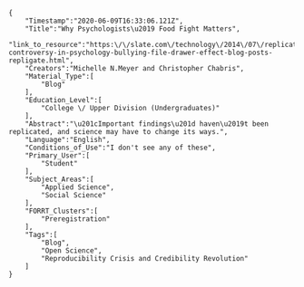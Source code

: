 
    {
        "Timestamp":"2020-06-09T16:33:06.121Z",
        "Title":"Why Psychologists\u2019 Food Fight Matters",
        "link_to_resource":"https:\/\/slate.com\/technology\/2014\/07\/replication-controversy-in-psychology-bullying-file-drawer-effect-blog-posts-repligate.html",
        "Creators":"Michelle N.Meyer and Christopher Chabris",
        "Material_Type":[
            "Blog"
        ],
        "Education_Level":[
            "College \/ Upper Division (Undergraduates)"
        ],
        "Abstract":"\u201cImportant findings\u201d haven\u2019t been replicated, and science may have to change its ways.",
        "Language":"English",
        "Conditions_of_Use":"I don't see any of these",
        "Primary_User":[
            "Student"
        ],
        "Subject_Areas":[
            "Applied Science",
            "Social Science"
        ],
        "FORRT_Clusters":[
            "Preregistration"
        ],
        "Tags":[
            "Blog",
            "Open Science",
            "Reproducibility Crisis and Credibility Revolution"
        ]
    }
